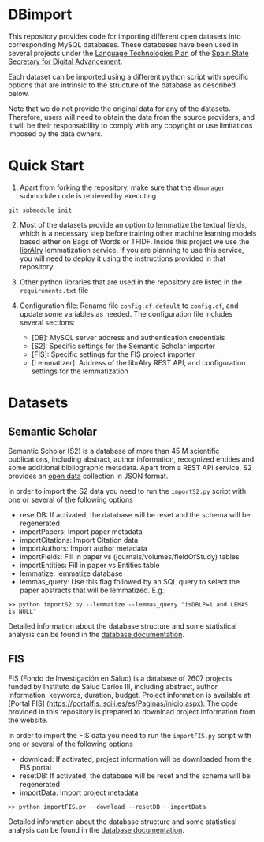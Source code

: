 # DBimport

This repository provides code for importing different open datasets into corresponding MySQL databases. These databases have been used in several projects under the [Language Technologies Plan](https://www.plantl.gob.es/) of the [Spain State Secretary for Digital Advancement](https://avancedigital.gob.es).

Each dataset can be imported using a different python script with specific options that are intrinsic to the structure of the database as described below.

Note that we do not provide the original data for any of the datasets. Therefore, users will need to obtain the data from the source providers, and it will be their responsability to comply with any copyright or use limitations imposed by the data owners.


# Quick Start

1. Apart from forking the repository, make sure that the `dbmanager` submodule code is retrieved by executing

```
git submodule init
```

2. Most of the datasets provide an option to lemmatize the textual fields, which is a necessary step before training other machine learning models based either on Bags of Words or TFIDF. Inside this project we use the [librAIry](https://github.com/librairy/nlp) lemmatization service. If you are planning to use this service, you will need to deploy it using the instructions provided in that repository.

3. Other python libraries that are used in the repository are listed in the `requirements.txt` file

4. Configuration file: Rename file `config.cf.default` to `config.cf`, and update some variables as needed. The configuration file includes several sections:
   * [DB]: MySQL server address and authentication credentials
   * [S2]: Specific settings for the Semantic Scholar importer
   * [FIS]: Specific settings for the FIS project importer
   * [Lemmatizer]: Address of the librAIry REST API, and configuration settings for the lemmatization


# Datasets

## Semantic Scholar

Semantic Scholar (S2) is a database of more than 45 M scientific publications, including abstract, author information, recognized entities and some additional bibliographic metadata. Apart from a REST API service, S2 provides an [open data](https://api.semanticscholar.org/corpus/) collection in JSON format. 

In order to import the S2 data you need to run the `importS2.py` script with one or several of the following options

   * resetDB: If activated, the database will be reset and the schema will be regenerated
   * importPapers: Import paper metadata
   * importCitations: Import Citation data
   * importAuthors: Import author metadata
   * importFields: Fill in paper vs (journals/volumes/fieldOfStudy) tables
   * importEntities: Fill in paper vs Entities table
   * lemmatize: lemmatize database
   * lemmas_query: Use this flag followed by an SQL query to select the paper abstracts that will be lemmatized. E.g.: 
   
   ```>> python importS2.py --lemmatize --lemmas_query "isDBLP=1 and LEMAS is NULL" ```

Detailed information about the database structure and some statistical analysis can be found in the [database documentation](https://github.com/PlanTL-INTELCOMP/DBimport/blob/master/documentation/Pu_S2_description.docx).

## FIS

FIS (Fondo de Investigación en Salud) is a database of 2607 projects funded by Instituto de Salud Carlos III, including abstract, author information, keywords, duration, budget. Project information is available at [Portal FIS] (https://portalfis.isciii.es/es/Paginas/inicio.aspx). The code provided in this repository is prepared to download project information from the website.

In order to import the FIS data you need to run the `importFIS.py` script with one or several of the following options

   * download: If activated, project information will be downloaded from the FIS portal
   * resetDB: If activated, the database will be reset and the schema will be regenerated
   * importData: Import project metadata
   
   ```>> python importFIS.py --download --resetDB --importData ```

Detailed information about the database structure and some statistical analysis can be found in the [database documentation](https://github.com/PlanTL-INTELCOMP/DBimport/blob/master/documentation/Pu_S2_description.docx).

